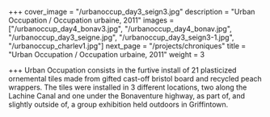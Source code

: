 +++
cover_image = "/urbanoccup_day3_seign3.jpg"
description = "Urban Occupation / Occupation urbaine, 2011"
images = ["/urbanoccup_day4_bonav3.jpg", "/urbanoccup_day4_bonav.jpg", "/urbanoccup_day3_seigne.jpg", "/urbanoccup_day3_seign3-1.jpg", "/urbanoccup_charlev1.jpg"]
next_page = "/projects/chroniques"
title = "Urban Occupation / Occupation urbaine, 2011"
weight = 3

+++
Urban Occupation consists in the furtive install of 21 plasticized ornemental tiles made from gifted cast-off bristol board and recycled peach wrappers. The tiles were installed in 3 different locations, two along the Lachine Canal and one under the Bonaventure highway, as part of, and slightly outside of, a group exhibition held outdoors in Griffintown.